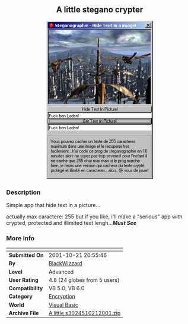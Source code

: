 ﻿<div align="center">

## A little stegano crypter

<img src="PIC200110211521218809.jpg">
</div>

### Description

Simple app that hide text in a picture...

actually max caractere: 255 but if you like, i'll make a "serious" app with crypted, protected and illimited text lengh...***Must See***
 
### More Info
 


<span>             |<span>
---                |---
**Submitted On**   |2001-10-21 20:55:46
**By**             |[BlackWizzard](https://github.com/Planet-Source-Code/PSCIndex/blob/master/ByAuthor/blackwizzard.md)
**Level**          |Advanced
**User Rating**    |4.8 (24 globes from 5 users)
**Compatibility**  |VB 5\.0, VB 6\.0
**Category**       |[Encryption](https://github.com/Planet-Source-Code/PSCIndex/blob/master/ByCategory/encryption__1-48.md)
**World**          |[Visual Basic](https://github.com/Planet-Source-Code/PSCIndex/blob/master/ByWorld/visual-basic.md)
**Archive File**   |[A little s3024510212001\.zip](https://github.com/Planet-Source-Code/blackwizzard-a-little-stegano-crypter__1-28304/archive/master.zip)








